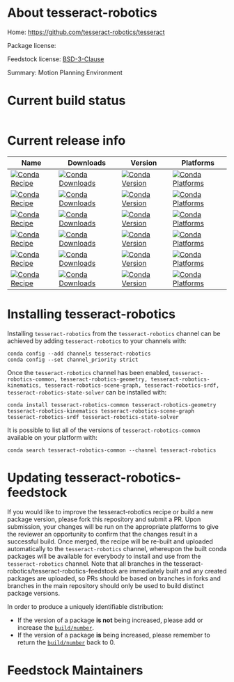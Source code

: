 About tesseract-robotics
========================

Home: https://github.com/tesseract-robotics/tesseract

Package license: 

Feedstock license: [BSD-3-Clause](https://github.com/tesseract-robotics/tesseract-robotics-feedstock/blob/master/LICENSE.txt)

Summary: Motion Planning Environment

Current build status
====================


<table>
</table>

Current release info
====================

| Name | Downloads | Version | Platforms |
| --- | --- | --- | --- |
| [![Conda Recipe](https://img.shields.io/badge/recipe-tesseract--robotics--common-green.svg)](https://anaconda.org/tesseract-robotics/tesseract-robotics-common) | [![Conda Downloads](https://img.shields.io/conda/dn/tesseract-robotics/tesseract-robotics-common.svg)](https://anaconda.org/tesseract-robotics/tesseract-robotics-common) | [![Conda Version](https://img.shields.io/conda/vn/tesseract-robotics/tesseract-robotics-common.svg)](https://anaconda.org/tesseract-robotics/tesseract-robotics-common) | [![Conda Platforms](https://img.shields.io/conda/pn/tesseract-robotics/tesseract-robotics-common.svg)](https://anaconda.org/tesseract-robotics/tesseract-robotics-common) |
| [![Conda Recipe](https://img.shields.io/badge/recipe-tesseract--robotics--geometry-green.svg)](https://anaconda.org/tesseract-robotics/tesseract-robotics-geometry) | [![Conda Downloads](https://img.shields.io/conda/dn/tesseract-robotics/tesseract-robotics-geometry.svg)](https://anaconda.org/tesseract-robotics/tesseract-robotics-geometry) | [![Conda Version](https://img.shields.io/conda/vn/tesseract-robotics/tesseract-robotics-geometry.svg)](https://anaconda.org/tesseract-robotics/tesseract-robotics-geometry) | [![Conda Platforms](https://img.shields.io/conda/pn/tesseract-robotics/tesseract-robotics-geometry.svg)](https://anaconda.org/tesseract-robotics/tesseract-robotics-geometry) |
| [![Conda Recipe](https://img.shields.io/badge/recipe-tesseract--robotics--kinematics-green.svg)](https://anaconda.org/tesseract-robotics/tesseract-robotics-kinematics) | [![Conda Downloads](https://img.shields.io/conda/dn/tesseract-robotics/tesseract-robotics-kinematics.svg)](https://anaconda.org/tesseract-robotics/tesseract-robotics-kinematics) | [![Conda Version](https://img.shields.io/conda/vn/tesseract-robotics/tesseract-robotics-kinematics.svg)](https://anaconda.org/tesseract-robotics/tesseract-robotics-kinematics) | [![Conda Platforms](https://img.shields.io/conda/pn/tesseract-robotics/tesseract-robotics-kinematics.svg)](https://anaconda.org/tesseract-robotics/tesseract-robotics-kinematics) |
| [![Conda Recipe](https://img.shields.io/badge/recipe-tesseract--robotics--scene--graph-green.svg)](https://anaconda.org/tesseract-robotics/tesseract-robotics-scene-graph) | [![Conda Downloads](https://img.shields.io/conda/dn/tesseract-robotics/tesseract-robotics-scene-graph.svg)](https://anaconda.org/tesseract-robotics/tesseract-robotics-scene-graph) | [![Conda Version](https://img.shields.io/conda/vn/tesseract-robotics/tesseract-robotics-scene-graph.svg)](https://anaconda.org/tesseract-robotics/tesseract-robotics-scene-graph) | [![Conda Platforms](https://img.shields.io/conda/pn/tesseract-robotics/tesseract-robotics-scene-graph.svg)](https://anaconda.org/tesseract-robotics/tesseract-robotics-scene-graph) |
| [![Conda Recipe](https://img.shields.io/badge/recipe-tesseract--robotics--srdf-green.svg)](https://anaconda.org/tesseract-robotics/tesseract-robotics-srdf) | [![Conda Downloads](https://img.shields.io/conda/dn/tesseract-robotics/tesseract-robotics-srdf.svg)](https://anaconda.org/tesseract-robotics/tesseract-robotics-srdf) | [![Conda Version](https://img.shields.io/conda/vn/tesseract-robotics/tesseract-robotics-srdf.svg)](https://anaconda.org/tesseract-robotics/tesseract-robotics-srdf) | [![Conda Platforms](https://img.shields.io/conda/pn/tesseract-robotics/tesseract-robotics-srdf.svg)](https://anaconda.org/tesseract-robotics/tesseract-robotics-srdf) |
| [![Conda Recipe](https://img.shields.io/badge/recipe-tesseract--robotics--state--solver-green.svg)](https://anaconda.org/tesseract-robotics/tesseract-robotics-state-solver) | [![Conda Downloads](https://img.shields.io/conda/dn/tesseract-robotics/tesseract-robotics-state-solver.svg)](https://anaconda.org/tesseract-robotics/tesseract-robotics-state-solver) | [![Conda Version](https://img.shields.io/conda/vn/tesseract-robotics/tesseract-robotics-state-solver.svg)](https://anaconda.org/tesseract-robotics/tesseract-robotics-state-solver) | [![Conda Platforms](https://img.shields.io/conda/pn/tesseract-robotics/tesseract-robotics-state-solver.svg)](https://anaconda.org/tesseract-robotics/tesseract-robotics-state-solver) |

Installing tesseract-robotics
=============================

Installing `tesseract-robotics` from the `tesseract-robotics` channel can be achieved by adding `tesseract-robotics` to your channels with:

```
conda config --add channels tesseract-robotics
conda config --set channel_priority strict
```

Once the `tesseract-robotics` channel has been enabled, `tesseract-robotics-common, tesseract-robotics-geometry, tesseract-robotics-kinematics, tesseract-robotics-scene-graph, tesseract-robotics-srdf, tesseract-robotics-state-solver` can be installed with:

```
conda install tesseract-robotics-common tesseract-robotics-geometry tesseract-robotics-kinematics tesseract-robotics-scene-graph tesseract-robotics-srdf tesseract-robotics-state-solver
```

It is possible to list all of the versions of `tesseract-robotics-common` available on your platform with:

```
conda search tesseract-robotics-common --channel tesseract-robotics
```




Updating tesseract-robotics-feedstock
=====================================

If you would like to improve the tesseract-robotics recipe or build a new
package version, please fork this repository and submit a PR. Upon submission,
your changes will be run on the appropriate platforms to give the reviewer an
opportunity to confirm that the changes result in a successful build. Once
merged, the recipe will be re-built and uploaded automatically to the
`tesseract-robotics` channel, whereupon the built conda packages will be available for
everybody to install and use from the `tesseract-robotics` channel.
Note that all branches in the tesseract-robotics/tesseract-robotics-feedstock are
immediately built and any created packages are uploaded, so PRs should be based
on branches in forks and branches in the main repository should only be used to
build distinct package versions.

In order to produce a uniquely identifiable distribution:
 * If the version of a package **is not** being increased, please add or increase
   the [``build/number``](https://docs.conda.io/projects/conda-build/en/latest/resources/define-metadata.html#build-number-and-string).
 * If the version of a package **is** being increased, please remember to return
   the [``build/number``](https://docs.conda.io/projects/conda-build/en/latest/resources/define-metadata.html#build-number-and-string)
   back to 0.

Feedstock Maintainers
=====================


